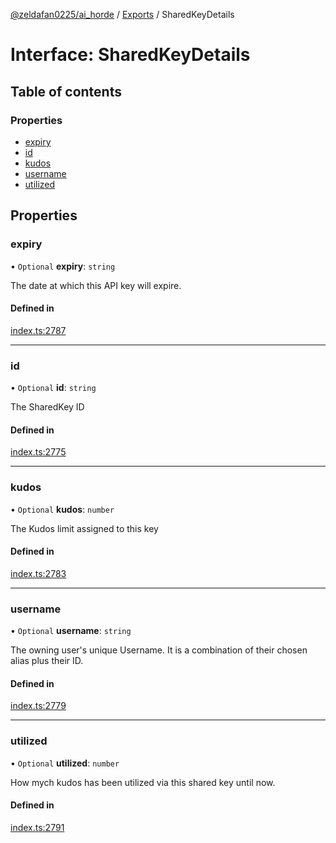 [@zeldafan0225/ai_horde](../README.md) / [Exports](../modules.md) / SharedKeyDetails

# Interface: SharedKeyDetails

## Table of contents

### Properties

- [expiry](SharedKeyDetails.md#expiry)
- [id](SharedKeyDetails.md#id)
- [kudos](SharedKeyDetails.md#kudos)
- [username](SharedKeyDetails.md#username)
- [utilized](SharedKeyDetails.md#utilized)

## Properties

### expiry

• `Optional` **expiry**: `string`

The date at which this API key will expire.

#### Defined in

[index.ts:2787](https://github.com/ZeldaFan0225/ai_horde/blob/100bbe4/index.ts#L2787)

___

### id

• `Optional` **id**: `string`

The SharedKey ID

#### Defined in

[index.ts:2775](https://github.com/ZeldaFan0225/ai_horde/blob/100bbe4/index.ts#L2775)

___

### kudos

• `Optional` **kudos**: `number`

The Kudos limit assigned to this key

#### Defined in

[index.ts:2783](https://github.com/ZeldaFan0225/ai_horde/blob/100bbe4/index.ts#L2783)

___

### username

• `Optional` **username**: `string`

The owning user's unique Username. It is a combination of their chosen alias plus their ID.

#### Defined in

[index.ts:2779](https://github.com/ZeldaFan0225/ai_horde/blob/100bbe4/index.ts#L2779)

___

### utilized

• `Optional` **utilized**: `number`

How mych kudos has been utilized via this shared key until now.

#### Defined in

[index.ts:2791](https://github.com/ZeldaFan0225/ai_horde/blob/100bbe4/index.ts#L2791)
